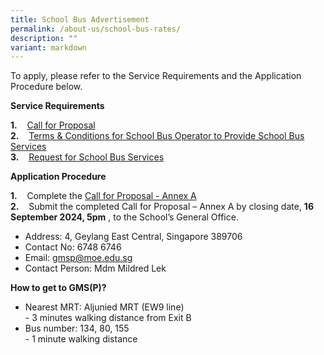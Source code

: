 ```yaml
---
title: School Bus Advertisement
permalink: /about-us/school-bus-rates/
description: ""
variant: markdown
---
```

To apply, please refer to the Service Requirements and the Application Procedure below.

**Service Requirements**  
  
**1.**    [Call for Proposal](https://www.canossacatholicpri.moe.edu.sg/files/School%20Canteen%20and%20School%20Bus/Call_for_Proposal.pdf)  
**2.**    [Terms & Conditions for School Bus Operator to Provide School Bus Services](https://www.canossacatholicpri.moe.edu.sg/files/School%20Canteen%20and%20School%20Bus/Terms___Conditions_for_School_Bus_Operator_to_Provide_School_Bus_Services.pdf)  
**3.**    [Request for School Bus Services](https://www.canossacatholicpri.moe.edu.sg/files/School%20Canteen%20and%20School%20Bus/Request_for_School_Bus_Services.pdf)

**Application Procedure**  
  
**1.**    Complete the [Call for Proposal - Annex A](https://www.canossacatholicpri.moe.edu.sg/files/School%20Canteen%20and%20School%20Bus/Call_for_Proposal___Annex_A__Information_from_Vendor_.pdf)  
**2.**    Submit the completed Call for Proposal – Annex A by closing date, **16 September 2024, 5pm** , to the School’s General Office.

* Address: 4, Geylang East Central,&nbsp;Singapore 389706
* Contact No: 6748 6746
* Email: gmsp@moe.edu.sg
* Contact Person: Mdm Mildred Lek 

**How to get to GMS(P)?**

*   Nearest MRT: Aljunied MRT (EW9 line)  
    \- 3 minutes walking distance from Exit B
*   Bus number: 134, 80, 155  
    \- 1 minute walking distance
  
